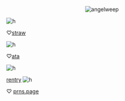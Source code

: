 <p align="center"> <img src="https://komarev.com/ghpvc/?username=angelweep&label=　　herrscherofhuman　🌸　　　&color=fae8ed&style=flat" alt="angelweep" />


![h](https://files.catbox.moe/qjyved.jpg)

♡[straw](https://foretnoir.straw.page)

 ![h](https://files.catbox.moe/3yszpn.gifv)

♡[ata](https://elysianrealmego.atabook.org/)

![h](https://files.catbox.moe/3yszpn.gifv)

[rentry](https://rentry.co/foretnoir) 
![h](https://files.catbox.moe/3yszpn.gifv)

♡ [prns.page](https://en.pronouns.page/@foretnoir_)